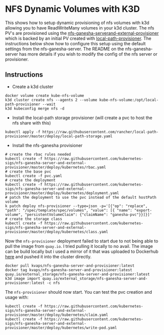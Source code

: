 # NFS Dynamic Volumes with K3D
This shows how to setup dynamic provisioning of nfs volumes with k3d allowing you to have ReadWriteMany volumes in your k3d cluster.
The nfs PV's are provisioned using the [nfs-ganesha-serverand-external-provisioner](https://github.com/kubernetes-sigs/nfs-ganesha-server-and-external-provisioner) which is backed
by an initial PV created with [local-path-provisioner](https://github.com/rancher/local-path-provisioner). 
The instructions below show how to configure this setup using the default settings from the nfs-ganesha-server. The README on the nfs-ganesha-server has more details if you wish to modify the config of the nfs server or provisioner.

## Instructions
- Create a k3d cluster
```console
docker volume create kube-nfs-volume
k3d cluster create nfs --agents 2 --volume kube-nfs-volume:/opt/local-path-provisioner --wait
k3d kubeconfig merge nfs -d
```
- Install the local-path storage provisioner (will create a pvc to host the nfs share with this)
```console
kubectl apply -f https://raw.githubusercontent.com/rancher/local-path-provisioner/master/deploy/local-path-storage.yaml
```
- Install the nfs-ganesha provisioner
```
# create the rbac rules needed
kubectl create -f https://raw.githubusercontent.com/kubernetes-sigs/nfs-ganesha-server-and-external-provisioner/master/deploy/kubernetes/rbac.yaml
# create the base pvc
kubectl create -f pvc.yaml
# create the deployment
kubectl create -f https://raw.githubusercontent.com/kubernetes-sigs/nfs-ganesha-server-and-external-provisioner/master/deploy/kubernetes/deployment.yaml
# patch the deployment to use the pvc instead of the default hostPath volume
k patch deploy nfs-provisioner --type=json -p='[{"op": "replace", "path": "/spec/template/spec/volumes", "value": [{ "name": "export-volume", "persistentVolumeClaim": {"claimName": "ganesha-pvc"}}]}]'
# create the storage class
kubectl create -f https://raw.githubusercontent.com/kubernetes-sigs/nfs-ganesha-server-and-external-provisioner/master/deploy/kubernetes/class.yaml
```

Now the `nfs-provisioner` deployment failed to start due to not being able to pull the image from `quay.io`. I tried pulling it locally to no avail. 
The image can be build locally but i used a mirror of it that was uploaded to Dockerhub [here](https://hub.docker.com/r/kvaps/nfs-ganesha-server-and-provisioner/tags?page=1&ordering=last_updated) and pushed it into the cluster directly.
```console
docker pull kvaps/nfs-ganesha-server-and-provisioner:latest
docker tag kvaps/nfs-ganesha-server-and-provisioner:latest quay.io/external_storage/nfs-ganesha-server-and-provisioner:latest
k3d image import quay.io/external_storage/nfs-ganesha-server-and-provisioner:latest -c nfs
```

The `nfs-provisioner` should now start. You can test the pvc creation and usage with:
```console
kubectl create -f https://raw.githubusercontent.com/kubernetes-sigs/nfs-ganesha-server-and-external-provisioner/master/deploy/kubernetes/claim.yaml
kubectl create -f https://raw.githubusercontent.com/kubernetes-sigs/nfs-ganesha-server-and-external-provisioner/master/deploy/kubernetes/write-pod.yaml
```
